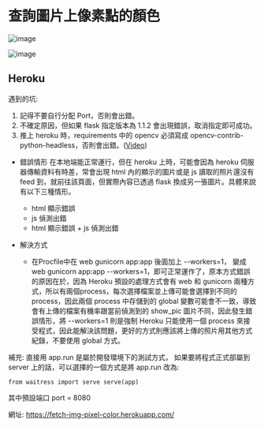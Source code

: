 # 查詢圖片上像素點的顏色

![image](https://user-images.githubusercontent.com/96753049/180815259-96ec9a7f-0d65-4b33-af0e-9225b0d65f2c.png)

![image](https://user-images.githubusercontent.com/96753049/180815521-beb0f28f-fa64-4342-a0fb-1fc06ee99b16.png)


## Heroku
遇到的坑: 
1. 記得不要自行分配 Port，否則會出錯。
2. 不確定原因，但如果 flask 指定版本為 1.1.2 會出現錯誤，取消指定即可成功。
3. 推上 heroku 時，requirements 中的 opencv 必須寫成 opencv-contrib-python-headless，否則會出錯。([Video](https://www.youtube.com/watch?v=9GCLwYlM8cc&t=312s&ab_channel=ProgrammingFever "How To Use OpenCv With Heroku"))

* 錯誤情形
在本地端能正常運行，但在 heroku 上時，可能會因為 heroku 伺服器傳輸資料有時差，常會出現 html 內的顯示的圖片或是 js 讀取的照片還沒有 feed 到，就前往該頁面，但實際內容已透過 flask 換成另一張圖片。具體來說有以下三種情形。
  * html 顯示錯誤
  * js 偵測出錯
  * html 顯示錯誤 + js 偵測出錯

* 解決方式
  * 在Procfile中在 web gunicorn app:app 後面加上 --workers=1，
  變成 web gunicorn app:app --workers=1，即可正常運作了，原本方式錯誤的原因在於，因為 Heroku 預設的處理方式會有 web 和 gunicorn 兩種方式，所以有兩個process，每次選擇檔案並上傳可能會選擇到不同的 process，因此兩個 process 中存儲到的 global 變數可能會不一致，導致會有上傳的檔案有機率跟當前偵測到的 show_pic 圖片不同，因此發生錯誤情形，將 --workers=1 則是強制 Heroku 只能使用一個 process 來接受程式，因此能解決該問題，更好的方式則應該將上傳的照片用其他方式紀錄，不要使用 global 方式。


補充: 直接用 app.run 是屬於開發環境下的測試方式，
如果要將程式正式部屬到 server 上的話，可以選擇的一個方式是將 app.run 改為:  
				<pre><code>from waitress import serve
    serve(app)</code></pre>
其中預設端口 port = 8080

網址: https://fetch-img-pixel-color.herokuapp.com/
